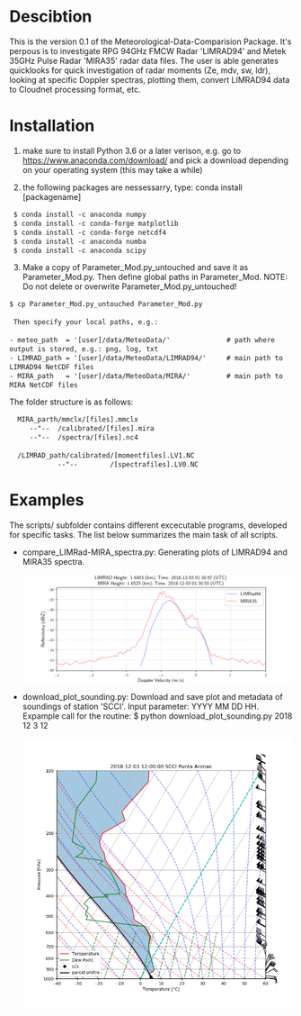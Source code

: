 # Descibtion

This is the version 0.1 of the Meteorological-Data-Comparision Package. It's perpous is to investigate RPG 94GHz FMCW Radar 'LIMRAD94' and Metek 35GHz Pulse Radar 'MIRA35' radar data files. The user is able generates quicklooks for quick investigation of radar moments (Ze, mdv, sw, ldr), looking at specific Doppler spectras, plotting them, convert LIMRAD94 data to Cloudnet processing format, etc.


# Installation

  1.  make sure to install Python 3.6 or a later verison, e.g. go to https://www.anaconda.com/download/ and pick a download depending on your operating system (this may take a while)
      
  
  2.  the following packages are nessessarry, type: conda install [packagename]
     
     $ conda install -c anaconda numpy
     $ conda install -c conda-forge matplotlib
     $ conda install -c conda-forge netcdf4
     $ conda install -c anaconda numba 
     $ conda install -c anaconda scipy 
        
  3. Make a copy of Parameter_Mod.py_untouched and save it as Parameter_Mod.py. 
     Then define global paths in Parameter_Mod. NOTE: Do not delete or overwrite Parameter_Mod.py_untouched!
     
    $ cp Parameter_Mod.py_untouched Parameter_Mod.py
    
     Then specify your local paths, e.g.:
     
    - meteo_path  = '[user]/data/MeteoData/'              # path where output is stored, e.g.: png, log, txt
    - LIMRAD_path = '[user]/data/MeteoData/LIMRAD94/'     # main path to LIMRAD94 NetCDF files
    - MIRA_path   = '[user]/data/MeteoData/MIRA/'         # main path to MIRA NetCDF files
   
   The folder structure is as follows:
    
      MIRA_parth/mmclx/[files].mmclx
         --"--  /calibrated/[files].mira
         --"--  /spectra/[files].nc4
                 
      /LIMRAD_path/calibrated/[momentfiles].LV1.NC   
                --"--        /[spectrafiles].LV0.NC           
          
  

# Examples

The scripts/ subfolder contains different excecutable programs, developed for specific tasks. The list below summarizes the main task of all scripts.
 
 - compare_LIMRad-MIRA_spectra.py: Generating plots of LIMRAD94 and MIRA35 spectra.
 
    ![alt text](https://github.com/KarlJohnsonnn/MeteoDataComparison/blob/master/PNG/20181203_01:30:57_1.64028LIMRad_MIRA_spectra_.png)
   
 - download_plot_sounding.py: Download and save plot and metadata of soundings of station 'SCCI'. Input parameter: YYYY MM DD HH. Expample call for the routine: $ python download_plot_sounding.py 2018 12 3 12
 
    ![alt text](https://github.com/KarlJohnsonnn/MeteoDataComparison/blob/master/PNG/20181203_12_SCCI_sounding.png)
    
